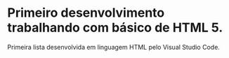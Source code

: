 # Primeiro desenvolvimento trabalhando com básico de HTML 5. 

Primeira lista desenvolvida em linguagem HTML pelo Visual Studio Code. 
